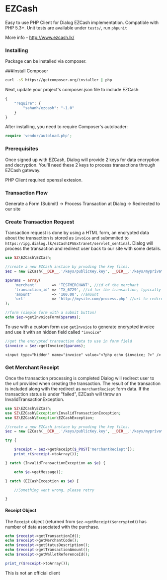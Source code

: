 EZCash
======
Easy to use PHP Client for Dialog EZCash implementation. Compatible with PHP 5.3+. Unit tests are available under `tests/`, run `phpunit`

More info - http://www.ezcash.lk/

### Installing
Package can be installed via composer.

###Install Composer
```bash
curl -sS https://getcomposer.org/installer | php
```

Next, update your project's composer.json file to include EZCash:

```javascript
{
    "require": {
        "sahanh/ezcash": "~1.0"
    }
}
```

After installing, you need to require Composer's autoloader:

```php
require 'vendor/autoload.php';
```
### Prerequisites
Once signed up with EZCash, Dialog will provide 2 keys for data encryption and decryption. You'll need these 2 keys to process transactions through EZCash gateway.

PHP Client required openssl extesion.

### Transaction Flow
Generate a Form (Submit) -> Process Transaction at Dialog -> Redirected to our site

### Create Transaction Request
Transaction request is done by using a HTML form, an encrypted data about the transaction is stored as `invoice` and submmited to `https://ipg.dialog.lk/ezCashIPGExtranet/servlet_sentinal`. Dialog will process the transaction and redirect user back to our site with some details.

```php
use SZ\EZCash\EZCash;

//create a new EZCash instace by prvoding the key files.
$ez = new EZCash(__DIR__.'/keys/publicKey.key', __DIR__.'/keys/myprivateKey.key');

$params = array(
    'merchant'       => 'TESTMERCHANT', //id of the merchant
    'transaction_id' => 'TX_6729', //id for the transaction, typically an invoice id
    'amount'         => '100.00', //amount
    'url'            => 'http://mysite.com/process.php' //url to redirect after processing
);

//form (simple form with a submit button)
echo $ez->getInvoiceForm($params);
```

To use with a custom form use `getInvoice` to generate encrypted invoice and use it with an hidden field called `"invoice"`
```php
//get the encrypted transaction data to use in form field
$invoice = $ez->getInvoice($params);
```

    <input type="hidden" name="invoice" value="<?php echo $invoice; ?>" />

### Get Merchant Receipt

Once the transaction processing is completed Dialog will redirect user to the url provided when creating the transaction. The result of the transaction is included along with the redirect as `merchantReciept` form data. If the transaction status is under "failed", EZCash will throw an InvalidTransactionException.

```php
use SZ\EZCash\EZCash;
use SZ\EZCash\Exception\InvalidTransactionException;
use SZ\EZCash\Exception\EZCashException;

//create a new EZCash instace by prvoding the key files.
$ez = new EZCash(__DIR__.'/keys/publicKey.key', __DIR__.'/keys/myprivateKey.key');

try {

    $receipt = $ez->getReceipt($_POST['merchantReciept']);
    print_r($receipt->toArray());

} catch (InvalidTransactionException as $e) {

    echo $e->getMessage();

} catch (EZCashException as $e) {

    //Something went wrong, please retry

}
```

#### Receipt Object
The `Receipt` object (returned from `$ez->getReceipt($encrypted)`) has number of data associated with the purchase.
```php
echo $receipt->getTransactionId();
echo $receipt->getMerchantCode();
echo $receipt->getStatusDescription();
echo $receipt->getTransactionAmount();
echo $receipt->getWalletReferenceId();

print_r($receipt->toArray());
```

This is not an official client